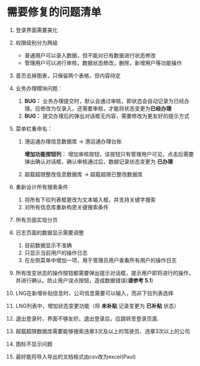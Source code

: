 # 需要修复的问题清单

1. 登录界面需要美化
2. 权限级别分为两级
    - 普通用户可以录入数据，但不能对已有数据进行状态修改
	- 管理用户可以进行审核，数据状态修改，删除，新增用户等功能操作
	
3. 首页去掉图表，只保留两个表格，但内容待定
4. 业务办理模块问题：
	1. **BUG：** 业务办理提交时，默认会通过审核，即状态会自动记录为已经办理。应修改为仅录入，还需要审核，才能将状态变更为**已经办理**
	2. **BUG：** 提交办理后的弹出对话框无内容，需要修改为更友好的提示方式
	
5. 菜单栏重命名：
	1. 港运通办理信息数据库 -> 港运通办理台账
	
	    **增加功能按钮列**： 增加审核按钮，该按钮只有管理用户可见，点击后需要弹出确认对话框，确认审核通过后，数据记录状态变更为 **已办理**
	
	2. 超载超限整改信息数据库 -> 超载超限已整改数据库
	
6. 重新设计所有搜索条件
	1. 将所有下拉列表框更改为文本输入框，并支持关键字搜索
	2. 对所有信息库重新构思关键搜索条件
	
7. 所有页面实现分页
8. 日志页面的数据显示需要调整
	1. 目前数据显示不准确
	2. 只显示当前用户的操作日志
	3. 在左侧菜单中增加一项，用于管理员用户查看所有用户的操作日志
	
9. 所有改变状态的操作按钮都需要弹出提示对话框，提示用户即将进行的操作，并进行确认。防止用户误点按钮，造成数据错误(**请参考 5.1**)
10. LNG在新增补贴信息时，公司信息需要可以输入，而非下拉列表选择
11. LNG列表中，增加状态变更功能（将 **未补贴** 记录变更为 **已补贴** 状态）
12. 退出登录时，界面不够友好。退出登录后，应跳转至登录页面.
13. 超载超限数据库需要能够搜索违章3次及以上的驾驶员、违章3次以上的公司
14. 图标不显示问题
15. 最好能将导入导出的文档格式由csv改为excel(Paul)